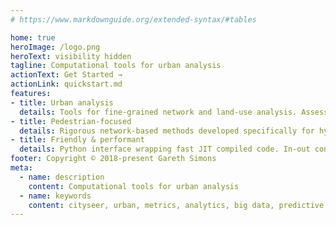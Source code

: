 ```yaml
---
# https://www.markdownguide.org/extended-syntax/#tables

home: true
heroImage: /logo.png
heroText: visibility hidden
tagline: Computational tools for urban analysis
actionText: Get Started →
actionLink: quickstart.md
features:
- title: Urban analysis
  details: Tools for fine-grained network and land-use analysis. Assess the morphological precursors to vibrant neighbourhoods.
- title: Pedestrian-focused
  details: Rigorous network-based methods developed specifically for hyperlocal analysis at the pedestrian scale.
- title: Friendly & performant
  details: Python interface wrapping fast JIT compiled code. In-out convenience methods for NetworkX.
footer: Copyright © 2018-present Gareth Simons
meta:
  - name: description
    content: Computational tools for urban analysis
  - name: keywords
    content: cityseer, urban, metrics, analytics, big data, predictive analytics, urban design, planning, property development
---
```


